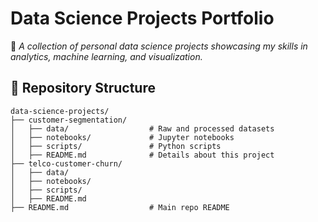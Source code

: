 # Data Science Projects Portfolio
🚀 *A collection of personal data science projects showcasing my skills in analytics, machine learning, and visualization.*

## 📂 Repository Structure
```
data-science-projects/
├── customer-segmentation/
│   ├── data/                  # Raw and processed datasets
│   ├── notebooks/             # Jupyter notebooks
│   ├── scripts/               # Python scripts
│   ├── README.md              # Details about this project
├── telco-customer-churn/
│   ├── data/
│   ├── notebooks/
│   ├── scripts/
│   ├── README.md
├── README.md                  # Main repo README
```
